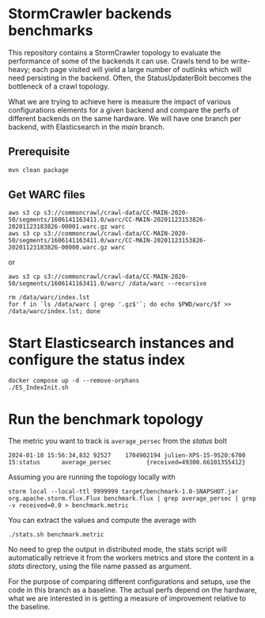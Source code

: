 # StormCrawler backends benchmarks

This repository contains a StormCrawler topology to evaluate the performance of some of the backends it can use. Crawls tend to be write-heavy; each page visited will yield a large number of outlinks which will 
need persisting in the backend. Often, the StatusUpdaterBolt becomes the bottleneck of a crawl topology.

What we are trying to achieve here is measure the impact of various configurations elements for a given backend and compare the perfs of different backends on the same hardware. We will have one branch per backend, 
with Elasticsearch in the _main_ branch.

## Prerequisite

``` sh
mvn clean package
```

## Get WARC files

```
aws s3 cp s3://commoncrawl/crawl-data/CC-MAIN-2020-50/segments/1606141163411.0/warc/CC-MAIN-20201123153826-20201123183826-00001.warc.gz warc
aws s3 cp s3://commoncrawl/crawl-data/CC-MAIN-2020-50/segments/1606141163411.0/warc/CC-MAIN-20201123153826-20201123183826-00000.warc.gz warc
```
or
```
aws s3 cp s3://commoncrawl/crawl-data/CC-MAIN-2020-50/segments/1606141163411.0/warc/ /data/warc --recursive

rm /data/warc/index.lst
for f in `ls /data/warc | grep '.gz$'`; do echo $PWD/warc/$f >> /data/warc/index.lst; done

```

# Start Elasticsearch instances and configure the status index

```
docker compose up -d --remove-orphans
./ES_IndexInit.sh
```

# Run the benchmark topology

The metric you want to track is `average_persec` from the _status_ bolt

```
2024-01-10 15:56:34,832 92527    1704902194	julien-XPS-15-9520:6700	 15:status     	average_persec         	{received=49300.66101355412}
```

Assuming you are running the topology locally with

```
storm local --local-ttl 9999999 target/benchmark-1.0-SNAPSHOT.jar  org.apache.storm.flux.Flux benchmark.flux | grep average_persec | grep -v received=0.0 > benchmark.metric

```

You can extract the values and compute the average with 

```
./stats.sh benchmark.metric 
```

No need to grep the output in distributed mode, the stats script will automatically retrieve it from the workers metrics and store the content in a _stats_ directory, using the file name
passed as argument.


For the purpose of comparing different configurations and setups, use the code in this branch as a baseline.
The actual perfs depend on the hardware, what we are interested in is getting a measure of improvement relative to the baseline.



